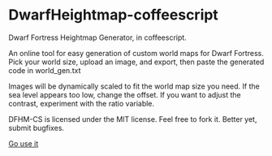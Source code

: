 DwarfHeightmap-coffeescript
===========================

Dwarf Fortress Heightmap Generator, in coffeescript.

An online tool for easy generation of custom world maps for Dwarf Fortress. Pick your world size, upload an image, and export, then paste the generated code in world_gen.txt

Images will be dynamically scaled to fit the world map size you need. If the sea level appears too low, change the offset. If you want to adjust the contrast, experiment with the ratio variable.

DFHM-CS is licensed under the MIT license. Feel free to fork it. Better yet, submit bugfixes.

[Go use it](http://angrylawyer.github.com/DwarfHeightmap-coffeescript/)
